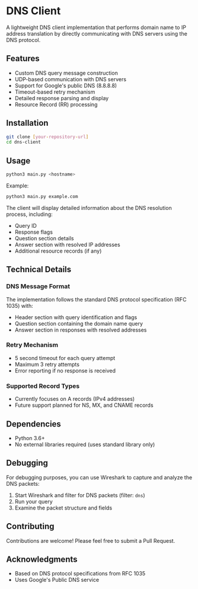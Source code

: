 # DNS Client

A lightweight DNS client implementation that performs domain name to IP address translation by directly communicating with DNS servers using the DNS protocol.

## Features

- Custom DNS query message construction
- UDP-based communication with DNS servers
- Support for Google's public DNS (8.8.8.8)
- Timeout-based retry mechanism
- Detailed response parsing and display
- Resource Record (RR) processing

## Installation

```bash
git clone [your-repository-url]
cd dns-client
```

## Usage

```bash
python3 main.py <hostname>
```

Example:
```bash
python3 main.py example.com
```

The client will display detailed information about the DNS resolution process, including:
- Query ID
- Response flags
- Question section details
- Answer section with resolved IP addresses
- Additional resource records (if any)

## Technical Details

### DNS Message Format
The implementation follows the standard DNS protocol specification (RFC 1035) with:
- Header section with query identification and flags
- Question section containing the domain name query
- Answer section in responses with resolved addresses

### Retry Mechanism
- 5 second timeout for each query attempt
- Maximum 3 retry attempts
- Error reporting if no response is received

### Supported Record Types
- Currently focuses on A records (IPv4 addresses)
- Future support planned for NS, MX, and CNAME records

## Dependencies

- Python 3.6+
- No external libraries required (uses standard library only)

## Debugging

For debugging purposes, you can use Wireshark to capture and analyze the DNS packets:
1. Start Wireshark and filter for DNS packets (filter: `dns`)
2. Run your query
3. Examine the packet structure and fields

## Contributing

Contributions are welcome! Please feel free to submit a Pull Request.

## Acknowledgments

- Based on DNS protocol specifications from RFC 1035
- Uses Google's Public DNS service
